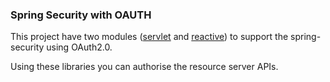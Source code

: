 ### Spring Security with OAUTH

This project have two modules ([servlet](https://github.com/naveen-maanju/spring-security-oauth-lib/tree/main/servlet-oauth) and [reactive](https://github.com/naveen-maanju/spring-security-oauth-lib/tree/main/reactive-oauth)) to support the spring-security using OAuth2.0.

Using these libraries you can authorise the resource server APIs. 